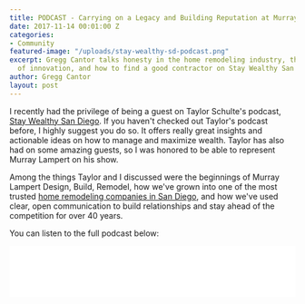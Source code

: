 ```yaml
---
title: PODCAST - Carrying on a Legacy and Building Reputation at Murray Lampert
date: 2017-11-14 00:01:00 Z
categories:
- Community
featured-image: "/uploads/stay-wealthy-sd-podcast.png"
excerpt: Gregg Cantor talks honesty in the home remodeling industry, the importance
  of innovation, and how to find a good contractor on Stay Wealthy San Diego.
author: Gregg Cantor
layout: post
---
```


I recently had the privilege of being a guest on Taylor Schulte's podcast, [Stay Wealthy San Diego](https://www.staywealthysandiego.com). If you haven't checked out Taylor's podcast before, I highly suggest you do so. It offers really great insights and actionable ideas on how to manage and maximize wealth. Taylor has also had on some amazing guests, so I was honored to be able to represent Murray Lampert on his show.

Among the things Taylor and I discussed were the beginnings of Murray Lampert Design, Build, Remodel, how we've grown into one of the most trusted [home remodeling companies in San Diego](/san-diego-home-remodel-services), and how we've used clear, open communication to build relationships and stay ahead of the competition for over 40 years.

You can listen to the full podcast below:

<iframe style="border: none" src="//html5-player.libsyn.com/embed/episode/id/5833347/height/90/theme/custom/autoplay/no/autonext/no/thumbnail/yes/preload/no/no_addthis/no/direction/backward/render-playlist/no/custom-color/3aa954/" height="90" width="100%" scrolling="no"  allowfullscreen webkitallowfullscreen mozallowfullscreen oallowfullscreen msallowfullscreen></iframe>
